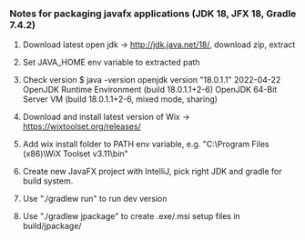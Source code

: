 ### Notes for packaging javafx applications (JDK 18, JFX 18, Gradle 7.4.2)

1. Download latest open jdk -> http://jdk.java.net/18/, download zip, extract

2. Set JAVA_HOME env variable to extracted path

3. Check version
   $ java -version
   openjdk version "18.0.1.1" 2022-04-22
   OpenJDK Runtime Environment (build 18.0.1.1+2-6)
   OpenJDK 64-Bit Server VM (build 18.0.1.1+2-6, mixed mode, sharing)

4. Download and install latest version of Wix -> https://wixtoolset.org/releases/

5. Add wix install folder to PATH env variable, e.g. "C:\Program Files (x86)\WiX Toolset v3.11\bin"

6. Create new JavaFX project with IntelliJ, pick right JDK and gradle for build system.

7. Use "./gradlew run" to run dev version

8. Use "./gradlew jpackage" to create .exe/.msi setup files in build/jpackage/